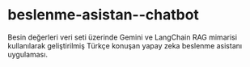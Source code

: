 # beslenme-asistan--chatbot
Besin değerleri veri seti üzerinde Gemini ve LangChain RAG mimarisi kullanılarak geliştirilmiş Türkçe konuşan yapay zeka beslenme asistanı uygulaması.
